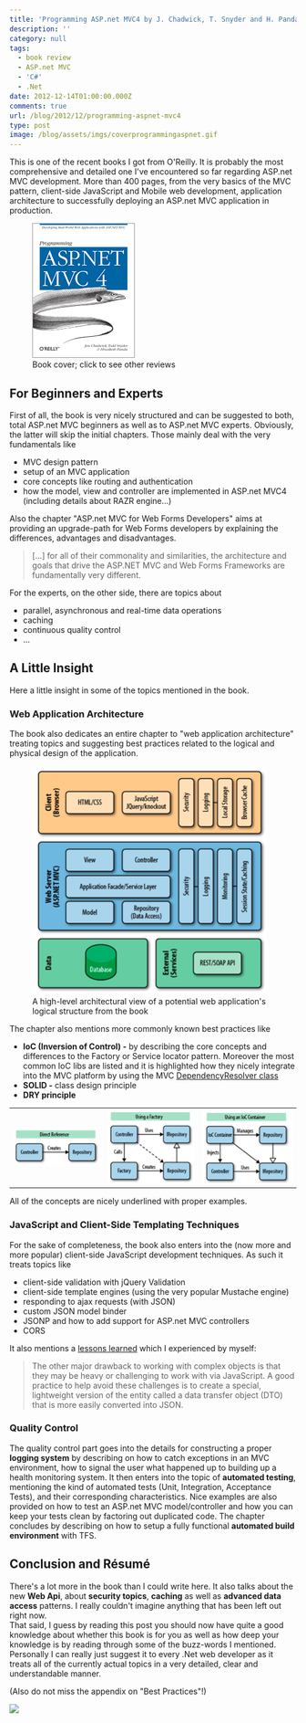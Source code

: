 ```yaml
---
title: 'Programming ASP.net MVC4 by J. Chadwick, T. Snyder and H. Panda'
description: ''
category: null
tags:
  - book review
  - ASP.net MVC
  - 'C#'
  - .Net
date: 2012-12-14T01:00:00.000Z
comments: true
url: /blog/2012/12/programming-aspnet-mvc4
type: post
image: /blog/assets/imgs/coverprogrammingaspnet.gif
---
```



This is one of the recent books I got from O'Reilly. It is probably the most comprehensive and detailed one I've encountered so far regarding ASP.net MVC development. More than 400 pages, from the very basics of the MVC pattern, client-side JavaScript and Mobile web development, application architecture to successfully deploying an ASP.net MVC application in production.

<figure>
    <a href="http://oreillynet.com/pub/reviewproduct/874" rel="nofollow"><img src="/blog/assets/imgs/coverprogrammingaspnet.gif" /></a>
    <figcaption>Book cover; click to see other reviews</figcaption>
</figure>

## For Beginners and Experts
First of all, the book is very nicely structured and can be suggested to both, total ASP.net MVC beginners as well as to ASP.net MVC experts. Obviously, the latter will skip the initial chapters. Those mainly deal with the very fundamentals like

- MVC design pattern
- setup of an MVC application
- core concepts like routing and authentication
- how the model, view and controller are implemented in ASP.net MVC4 (including details about RAZR engine...)

Also the chapter "ASP.net MVC for Web Forms Developers" aims at providing an upgrade-path for Web Forms developers by explaining the differences, advantages and disadvantages.

> [...] for all of their commonality and similarities, the architecture and goals that drive the ASP.NET MVC and Web Forms Frameworks are fundamentally very different.

For the experts, on the other side, there are topics about

- parallel, asynchronous and real-time data operations
- caching
- continuous quality control
- ...

## A Little Insight
Here a little insight in some of the topics mentioned in the book.

### Web Application Architecture
The book also dedicates an entire chapter to "web application architecture" treating topics and suggesting best practices related to the logical and physical design of the application.

<figure>
    <img src="/blog/assets/imgs/webapp_logicalarchitecture.png" />
    <figcaption>A high-level architectural view of a potential web application's logical structure from the book</figcaption>
</figure>

The chapter also mentions more commonly known best practices like

- **IoC (Inversion of Control) -** by describing the core concepts and differences to the Factory or Service locator pattern. Moreover the most common IoC libs are listed and it is highlighted how they nicely integrate into the MVC platform by using the MVC [DependencyResolver class][1]
- **SOLID -** class design principle
- **DRY principle**

<table width="100%">
  <tr>
    <td><img src="/blog/assets/imgs/dependency_direct.png"/></td>
    <td><img src="/blog/assets/imgs/dependency_factory.png"/></td>
    <td><img src="/blog/assets/imgs/dependency_ioc.png"/></td>
  </tr>
</table>

All of the concepts are nicely underlined with proper examples.

### JavaScript and Client-Side Templating Techniques
For the sake of completeness, the book also enters into the (now more and more popular) client-side JavaScript development techniques. As such it treats topics like

- client-side validation with jQuery Validation
- client-side template engines (using the very popular Mustache engine)
- responding to ajax requests (with JSON)
- custom JSON model binder
- JSONP and how to add support for ASP.net MVC controllers
- CORS

It also mentions a [lessons learned](http://juristr.com/blog/2012/10/lessions-learned-dont-expose-ef-entities-to-the-client-directly/) which I experienced by myself:

> The other major drawback to working with complex objects is that they may be heavy or challenging to work with via JavaScript. A good practice to help avoid these challenges is to create a special, lightweight version of the entity called a data transfer object (DTO) that is more easily converted into JSON.

### Quality Control
The quality control part goes into the details for constructing a proper **logging system** by describing on how to catch exceptions in an MVC environment, how to signal the user what happened up to building up a health monitoring system. It then enters into the topic of **automated testing**, mentioning the kind of automated tests (Unit, Integration, Acceptance Tests), and their corresponding characteristics. Nice examples are also provided on how to test an ASP.net MVC model/controller and how you can keep your tests clean by factoring out duplicated code.
The chapter concludes by describing on how to setup a fully functional **automated build environment** with TFS.

## Conclusion and Résumé
There's a lot more in the book than I could write here. It also talks about the new **Web Api**, about **security topics**, **caching** as well as **advanced data access** patterns. I really couldn't imagine anything that has been left out right now.  
That said, I guess by reading this post you should now have quite a good knowledge about whether this book is for you as well as how deep your knowledge is by reading through some of the buzz-words I mentioned. Personally I can really just suggest it to every .Net web developer as it treats all of the currently actual topics in a very detailed, clear and understandable manner.

(Also do not miss the appendix on "Best Practices"!)

[![](http://cdn.oreilly.com/bloggers/blogger-review-badge-200.png)](http://oreilly.com/bloggers/?cmp=ex-orm-blgr-juri-strumpflohner)

[1]: http://msdn.microsoft.com/en-us/library/system.web.mvc.dependencyresolver\(v=vs.98\).aspx
